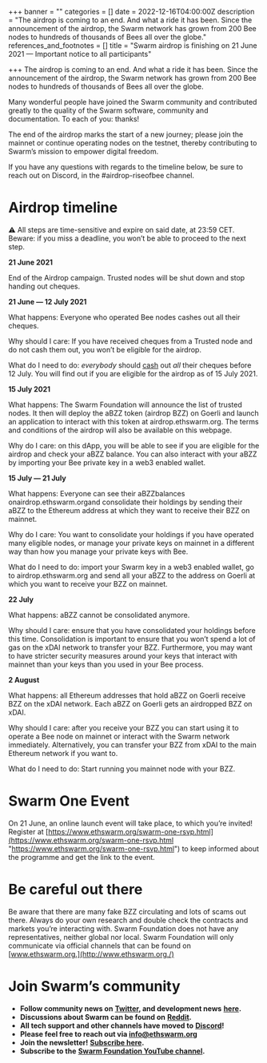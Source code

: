 +++
banner = ""
categories = []
date = 2022-12-16T04:00:00Z
description = "The airdrop is coming to an end. And what a ride it has been. Since the announcement of the airdrop, the Swarm network has grown from 200 Bee nodes to hundreds of thousands of Bees all over the globe."
references_and_footnotes = []
title = "Swarm airdrop is finishing on 21 June 2021 — Important notice to all participants"

+++
The airdrop is coming to an end. And what a ride it has been. Since the announcement of the airdrop, the Swarm network has grown from 200 Bee nodes to hundreds of thousands of Bees all over the globe.

Many wonderful people have joined the Swarm community and contributed greatly to the quality of the Swarm software, community and documentation. To each of you: thanks!

The end of the airdrop marks the start of a new journey; please join the mainnet or continue operating nodes on the testnet, thereby contributing to Swarm’s mission to empower digital freedom.

If you have any questions with regards to the timeline below, be sure to reach out on Discord, in the #airdrop-riseofbee channel.

# Airdrop timeline

⚠️ All steps are time-sensitive and expire on said date, at 23:59 CET. Beware: if you miss a deadline, you won’t be able to proceed to the next step.

**21 June 2021**

End of the Airdrop campaign. Trusted nodes will be shut down and stop handing out cheques.

**21 June — 12 July 2021**

What happens: Everyone who operated Bee nodes cashes out all their cheques.

Why should I care: If you have received cheques from a Trusted node and do not cash them out, you won’t be eligible for the airdrop.

What do I need to do: _everybody_ should [cash](https://medium.com/ethereum-swarm/how-to-cash-out-gbzz-cheques-video-tutorial-4224b5a5d45e) out _all_ their cheques before 12 July. You will find out if you are eligible for the airdrop as of 15 July 2021.

**15 July 2021**

What happens: The Swarm Foundation will announce the list of trusted nodes. It then will deploy the aBZZ token (airdrop BZZ) on Goerli and launch an application to interact with this token at airdrop.ethswarm.org. The terms and conditions of the airdrop will also be available on this webpage.

Why do I care: on this dApp, you will be able to see if you are eligible for the airdrop and check your aBZZ balance. You can also interact with your aBZZ by importing your Bee private key in a web3 enabled wallet.

**15 July — 21 July**

What happens: Everyone can see their aBZZbalances onairdrop.ethswarm.organd consolidate their holdings by sending their aBZZ to the Ethereum address at which they want to receive their BZZ on mainnet.

Why do I care: You want to consolidate your holdings if you have operated many eligible nodes, or manage your private keys on mainnet in a different way than how you manage your private keys with Bee.

What do I need to do: import your Swarm key in a web3 enabled wallet, go to airdrop.ethswarm.org and send all your aBZZ to the address on Goerli at which you want to receive your BZZ on mainnet.

**22 July**

What happens: aBZZ cannot be consolidated anymore.

Why should I care: ensure that you have consolidated your holdings before this time. Consolidation is important to ensure that you won’t spend a lot of gas on the xDAI network to transfer your BZZ. Furthermore, you may want to have stricter security measures around your keys that interact with mainnet than your keys than you used in your Bee process.

**2 August**

What happens: all Ethereum addresses that hold aBZZ on Goerli receive BZZ on the xDAI network. Each aBZZ on Goerli gets an airdropped BZZ on xDAI.

Why should I care: after you receive your BZZ you can start using it to operate a Bee node on mainnet or interact with the Swarm network immediately. Alternatively, you can transfer your BZZ from xDAI to the main Ethereum network if you want to.

What do I need to do: Start running you mainnet node with your BZZ.

# Swarm One Event

On 21 June, an online launch event will take place, to which you’re invited! Register at [https://www.ethswarm.org/swarm-one-rsvp.html](https://www.ethswarm.org/swarm-one-rsvp.html "https://www.ethswarm.org/swarm-one-rsvp.html") to keep informed about the programme and get the link to the event.

# Be careful out there

Be aware that there are many fake BZZ circulating and lots of scams out there. Always do your own research and double check the contracts and markets you’re interacting with. Swarm Foundation does not have any representatives, neither global nor local. Swarm Foundation will only communicate via official channels that can be found on [www.ethswarm.org.](http://www.ethswarm.org./)

# Join Swarm’s community

* **Follow community news on** [**Twitter**](https://twitter.com/ethswarmhive)**, and development news** [**here**](https://twitter.com/ethswarm)**.**
* **Discussions about Swarm can be found on** [**Reddit**](https://www.reddit.com/r/ethswarm/)**.**
* **All tech support and other channels have moved to** [**Discord**](https://discord.gg/wdghaQsGq5)**!**
* **Please feel free to reach out via info@ethswarm.org**
* **Join the newsletter!** [**Subscribe here**](https://www.ethswarm.org/newsletter.html)**.**
* **Subscribe to the** [**Swarm Foundation YouTube channel**](https://www.youtube.com/channel/UCu6ywn9MTqdREuE6xuRkskA/videos)**.**